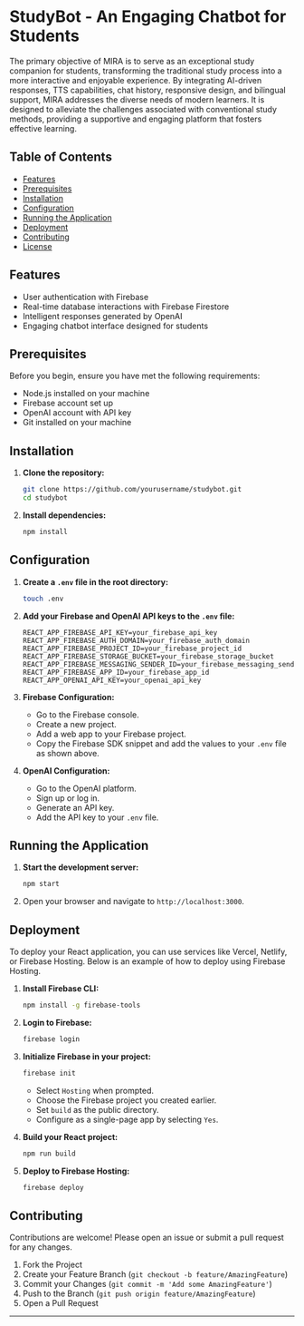 # StudyBot - An Engaging Chatbot for Students


The primary objective of MIRA is to serve as an exceptional study companion for students, transforming the traditional study process into a more interactive and enjoyable experience. By integrating AI-driven responses, TTS capabilities, chat history, responsive design, and bilingual support, MIRA addresses the diverse needs of modern learners. It is designed to alleviate the challenges associated with conventional study methods, providing a supportive and engaging platform that fosters effective learning.

## Table of Contents

- [Features](#features)
- [Prerequisites](#prerequisites)
- [Installation](#installation)
- [Configuration](#configuration)
- [Running the Application](#running-the-application)
- [Deployment](#deployment)
- [Contributing](#contributing)
- [License](#license)

## Features

- User authentication with Firebase
- Real-time database interactions with Firebase Firestore
- Intelligent responses generated by OpenAI
- Engaging chatbot interface designed for students

## Prerequisites

Before you begin, ensure you have met the following requirements:

- Node.js installed on your machine
- Firebase account set up
- OpenAI account with API key
- Git installed on your machine

## Installation

1. **Clone the repository:**

   ```bash
   git clone https://github.com/yourusername/studybot.git
   cd studybot
   ```

2. **Install dependencies:**

   ```bash
   npm install
   ```

## Configuration

1. **Create a `.env` file in the root directory:**

   ```bash
   touch .env
   ```

2. **Add your Firebase and OpenAI API keys to the `.env` file:**

   ```env
   REACT_APP_FIREBASE_API_KEY=your_firebase_api_key
   REACT_APP_FIREBASE_AUTH_DOMAIN=your_firebase_auth_domain
   REACT_APP_FIREBASE_PROJECT_ID=your_firebase_project_id
   REACT_APP_FIREBASE_STORAGE_BUCKET=your_firebase_storage_bucket
   REACT_APP_FIREBASE_MESSAGING_SENDER_ID=your_firebase_messaging_sender_id
   REACT_APP_FIREBASE_APP_ID=your_firebase_app_id
   REACT_APP_OPENAI_API_KEY=your_openai_api_key
   ```

3. **Firebase Configuration:**

   - Go to the Firebase console.
   - Create a new project.
   - Add a web app to your Firebase project.
   - Copy the Firebase SDK snippet and add the values to your `.env` file as shown above.

4. **OpenAI Configuration:**

   - Go to the OpenAI platform.
   - Sign up or log in.
   - Generate an API key.
   - Add the API key to your `.env` file.

## Running the Application

1. **Start the development server:**

   ```bash
   npm start
   ```

2. Open your browser and navigate to `http://localhost:3000`.

## Deployment

To deploy your React application, you can use services like Vercel, Netlify, or Firebase Hosting. Below is an example of how to deploy using Firebase Hosting.

1. **Install Firebase CLI:**

   ```bash
   npm install -g firebase-tools
   ```

2. **Login to Firebase:**

   ```bash
   firebase login
   ```

3. **Initialize Firebase in your project:**

   ```bash
   firebase init
   ```

   - Select `Hosting` when prompted.
   - Choose the Firebase project you created earlier.
   - Set `build` as the public directory.
   - Configure as a single-page app by selecting `Yes`.

4. **Build your React project:**

   ```bash
   npm run build
   ```

5. **Deploy to Firebase Hosting:**

   ```bash
   firebase deploy
   ```

## Contributing

Contributions are welcome! Please open an issue or submit a pull request for any changes.

1. Fork the Project
2. Create your Feature Branch (`git checkout -b feature/AmazingFeature`)
3. Commit your Changes (`git commit -m 'Add some AmazingFeature'`)
4. Push to the Branch (`git push origin feature/AmazingFeature`)
5. Open a Pull Request

---
